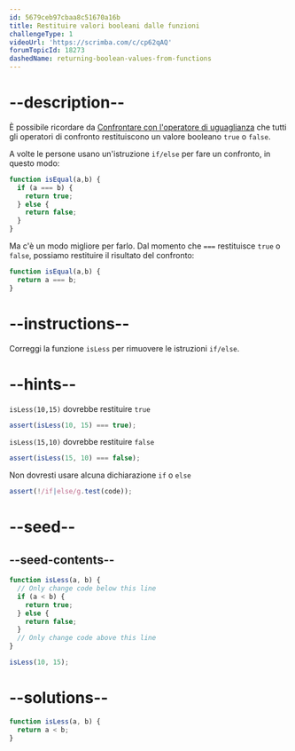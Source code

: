 ```yaml
---
id: 5679ceb97cbaa8c51670a16b
title: Restituire valori booleani dalle funzioni
challengeType: 1
videoUrl: 'https://scrimba.com/c/cp62qAQ'
forumTopicId: 18273
dashedName: returning-boolean-values-from-functions
---
```


# --description--

È possibile ricordare da [Confrontare con l'operatore di uguaglianza](/learn/javascript-algorithms-and-data-structures/basic-javascript/comparison-with-the-equality-operator) che tutti gli operatori di confronto restituiscono un valore booleano `true` o `false`.

A volte le persone usano un'istruzione `if/else` per fare un confronto, in questo modo:

```js
function isEqual(a,b) {
  if (a === b) {
    return true;
  } else {
    return false;
  }
}
```

Ma c'è un modo migliore per farlo. Dal momento che `===` restituisce `true` o `false`, possiamo restituire il risultato del confronto:

```js
function isEqual(a,b) {
  return a === b;
}
```

# --instructions--

Correggi la funzione `isLess` per rimuovere le istruzioni `if/else`.

# --hints--

`isLess(10,15)` dovrebbe restituire `true`

```js
assert(isLess(10, 15) === true);
```

`isLess(15,10)` dovrebbe restituire `false`

```js
assert(isLess(15, 10) === false);
```

Non dovresti usare alcuna dichiarazione `if` o `else`

```js
assert(!/if|else/g.test(code));
```

# --seed--

## --seed-contents--

```js
function isLess(a, b) {
  // Only change code below this line
  if (a < b) {
    return true;
  } else {
    return false;
  }
  // Only change code above this line
}

isLess(10, 15);
```

# --solutions--

```js
function isLess(a, b) {
  return a < b;
}
```
